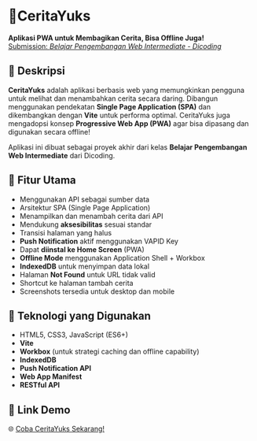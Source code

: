 # 📸CeritaYuks
**Aplikasi PWA untuk Membagikan Cerita, Bisa Offline Juga!**  
[Submission: *Belajar Pengembangan Web Intermediate - Dicoding*](https://www.dicoding.com/academies/219-belajar-pengembangan-web-intermediate)

## 📝 Deskripsi  
**CeritaYuks** adalah aplikasi berbasis web yang memungkinkan pengguna untuk melihat dan menambahkan cerita secara daring. Dibangun menggunakan pendekatan **Single Page Application (SPA)** dan dikembangkan dengan **Vite** untuk performa optimal. CeritaYuks juga mengadopsi konsep **Progressive Web App (PWA)** agar bisa dipasang dan digunakan secara offline!

Aplikasi ini dibuat sebagai proyek akhir dari kelas **Belajar Pengembangan Web Intermediate** dari Dicoding.

## 🎯 Fitur Utama  
- Menggunakan API sebagai sumber data  
- Arsitektur SPA (Single Page Application)  
- Menampilkan dan menambah cerita dari API  
- Mendukung **aksesibilitas** sesuai standar  
- Transisi halaman yang halus  
- **Push Notification** aktif menggunakan VAPID Key  
- Dapat **diinstal ke Home Screen** (PWA)  
- **Offline Mode** menggunakan Application Shell + Workbox  
- **IndexedDB** untuk menyimpan data lokal  
- Halaman **Not Found** untuk URL tidak valid  
- Shortcut ke halaman tambah cerita  
- Screenshots tersedia untuk desktop dan mobile  

## 🚀 Teknologi yang Digunakan  
- HTML5, CSS3, JavaScript (ES6+)  
- **Vite**  
- **Workbox** (untuk strategi caching dan offline capability)  
- **IndexedDB**  
- **Push Notification API**  
- **Web App Manifest**  
- **RESTful API**

## 🔗 Link Demo  
🌐 [Coba CeritaYuks Sekarang!](https://ceritayuks.netlify.app/#/)

